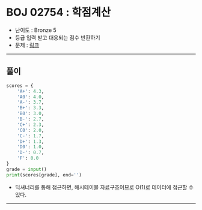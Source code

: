 # BOJ 02754 : 학점계산

- 난이도 : Bronze 5
- 등급 입력 받고 대응되는 점수 반환하기
- 문제 : [링크](https://www.acmicpc.net/problem/2754)

---  

## 풀이
```python
scores = {
    'A+': 4.3,
    'A0': 4.0,
    'A-': 3.7,
    'B+': 3.3,
    'B0': 3.0,
    'B-': 2.7,
    'C+': 2.3,
    'C0': 2.0,
    'C-': 1.7,
    'D+': 1.3,
    'D0': 1.0,
    'D-': 0.7,
    'F': 0.0
}
grade = input()
print(scores[grade], end='')

```
- 딕셔너리를 통해 접근하면, 해시테이블 자료구조이므로 O(1)로 데이터에 접근할 수 있다.

---
